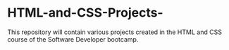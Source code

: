 # HTML-and-CSS-Projects-
This repository will contain various projects created in the HTML and CSS course of the Software Developer bootcamp. 
